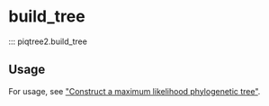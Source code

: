 # build_tree

::: piqtree2.build_tree

## Usage

For usage, see ["Construct a maximum likelihood phylogenetic tree"](../../quickstart/construct_ml_tree.md).
